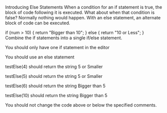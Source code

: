 Introducing Else Statements
When a condition for an if statement is true, the block of code following it is executed. What about when that condition is false? Normally nothing would happen. With an else statement, an alternate block of code can be executed.

if (num > 10) {
  return "Bigger than 10";
} else {
  return "10 or Less";
}
Combine the if statements into a single if/else statement.

You should only have one if statement in the editor

You should use an else statement

testElse(4) should return the string 5 or Smaller

testElse(5) should return the string 5 or Smaller

testElse(6) should return the string Bigger than 5

testElse(10) should return the string Bigger than 5

You should not change the code above or below the specified comments.